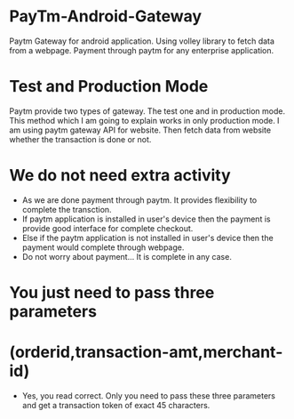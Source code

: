 # PayTm-Android-Gateway
Paytm Gateway for android application. Using volley library to fetch data from a webpage. Payment through paytm for any enterprise application.

# Test and Production Mode
Paytm provide two types of gateway. The test one and in production mode. This method which I am going to explain works in only production mode. I am using paytm gateway API for website. Then fetch data from website whether the transaction is done or not.

# We do not need extra activity
 - As we are done payment through paytm. It provides flexibility to complete the transction.
 - If paytm application is installed in user's device then the payment is provide good interface for complete checkout.
 - Else if the paytm application is not installed in user's device then the payment would complete through webpage.
 - Do not worry about payment... It is complete in any case.
 
# You just need to pass three parameters
# (orderid,transaction-amt,merchant-id)
 - Yes, you read correct. Only you need to pass these three parameters and get a transaction token of exact 45 characters.
